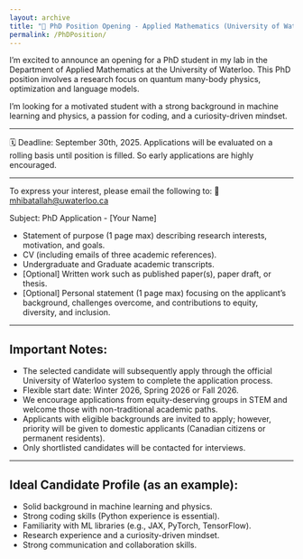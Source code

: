 ```yaml
---
layout: archive
title: "📢 PhD Position Opening - Applied Mathematics (University of Waterloo)"
permalink: /PhDPosition/
---
```


I’m excited to announce an opening for a PhD student in my lab in the Department of Applied Mathematics at the University of Waterloo. This PhD position involves a research focus on quantum many-body physics, optimization and language models.

I’m looking for a motivated student with a strong background in machine learning and physics, a passion for coding, and a curiosity-driven mindset.

---

🗓️ Deadline: September 30th, 2025. Applications will be evaluated on a rolling basis until position is filled. So early applications are highly encouraged.

---

To express your interest, please email the following to: 📧 mhibatallah@uwaterloo.ca

Subject: PhD Application - [Your Name]

* Statement of purpose (1 page max) describing research interests, motivation, and goals.
* CV (including emails of three academic references).
* Undergraduate and Graduate academic transcripts.
* [Optional] Written work such as published paper(s), paper draft, or thesis.
* [Optional] Personal statement (1 page max) focusing on the applicant’s background, challenges overcome, and contributions to equity, diversity, and inclusion.

---

## Important Notes:

* The selected candidate will subsequently apply through the official University of Waterloo system to complete the application process.
* Flexible start date: Winter 2026, Spring 2026 or Fall 2026.
* We encourage applications from equity-deserving groups in STEM and welcome those with non-traditional academic paths.
* Applicants with eligible backgrounds are invited to apply; however, priority will be given to domestic applicants (Canadian citizens or permanent residents).
* Only shortlisted candidates will be contacted for interviews.

---
 
## Ideal Candidate Profile (as an example):
* Solid background in machine learning and physics.
* Strong coding skills (Python experience is essential).
* Familiarity with ML libraries (e.g., JAX, PyTorch, TensorFlow).
* Research experience and a curiosity-driven mindset.
* Strong communication and collaboration skills.
